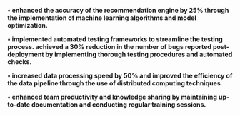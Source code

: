 **• enhanced the accuracy of the recommendation engine by 25% through the implementation
of machine learning algorithms and model optimization.**

**• implemented automated testing frameworks to streamline the testing process. achieved a
30% reduction in the number of bugs reported post-deployment by implementing thorough
testing procedures and automated checks.**

**• increased data processing speed by 50% and improved the efficiency of the data pipeline
through the use of distributed computing techniques**

**• enhanced team productivity and knowledge sharing by maintaining up-to-date
documentation and conducting regular training sessions.**
